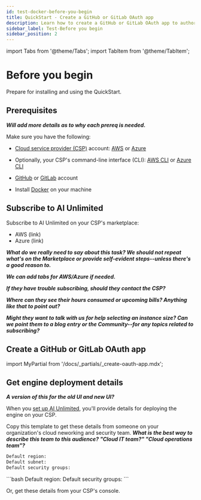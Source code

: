 ```yaml
---
id: test-docker-before-you-begin
title: QuickStart - Create a GitHub or GitLab OAuth app
description: Learn how to create a GitHub or GitLab OAuth app to authorize your Git repository to store user and project information.
sidebar_label: Test-Before you begin
sidebar_position: 2
---
```

import Tabs from '@theme/Tabs';
import TabItem from '@theme/TabItem';

# Before you begin

Prepare for installing and using the QuickStart.

## Prerequisites

***Will add more details as to why each prereq is needed.***

Make sure you have the following: 

- [Cloud service provider (CSP)](/docs/glossary.md#glo-csp) account: [AWS](https://aws.amazon.com) or [Azure](https://azure.microsoft.com) 

- Optionally, your CSP's command-line interface (CLI): [AWS CLI](https://docs.aws.amazon.com/cli/latest/userguide/cli-chap-getting-started.html) or [Azure CLI](https://learn.microsoft.com/en-us/cli/azure/get-started-with-azure-cli)

- [GitHub](https://github.com) or [GitLab](https://gitlab.com) account

- Install [Docker](https://www.docker.com/get-started/) on your machine

## Subscribe to AI Unlimited

Subscribe to AI Unlimited on your CSP's marketplace:
- AWS (link)
- Azure (link)
 
***What do we really need to say about this task? We should not repeat what's on the Marketplace or provide self-evident steps--unless there's a good reason to.***
 
***We can add tabs for AWS/Azure if needed.***
 
***If they have trouble subscribing, should they contact the CSP?***
  
***Where can they see their hours consumed or upcoming bills? Anything like that to point out?***
 
***Might they want to talk with us for help selecting an instance size? Can we point them to a blog entry or the Community--for any topics related to subscribing?***
 
## Create a GitHub or GitLab OAuth app

import MyPartial from '/docs/_partials/_create-oauth-app.mdx';

<MyPartial />

## Get engine deployment details

***A version of this for the old UI and new UI?***
  
When you [set up AI Unlimited](/docs/install-ai-unlimited/quickstart/docker-setup-b.md), you'll provide details for deploying the engine on your CSP. 

Copy this template to get these details from someone on your organization's cloud neworking and security team. ***What is the best way to describe this team to this audience? "Cloud IT team?" "Cloud operations team"?*** 
<Tabs>
<TabItem value="aws" label="AWS">
```bash
Default region:
Default subnet:
Default security groups: 
```
</TabItem>

<TabItem value="azure" label="Azure">
	```bash
	Default region:
    Default security groups: 
	```
</TabItem>
</Tabs> 

Or, get these details from your CSP's console.